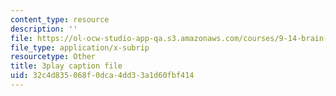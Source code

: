 ```yaml
---
content_type: resource
description: ''
file: https://ol-ocw-studio-app-qa.s3.amazonaws.com/courses/9-14-brain-structure-and-its-origins-spring-2014/32c4d835068f0dca4dd33a1d60fbf414_555134.srt
file_type: application/x-subrip
resourcetype: Other
title: 3play caption file
uid: 32c4d835-068f-0dca-4dd3-3a1d60fbf414
---
```

